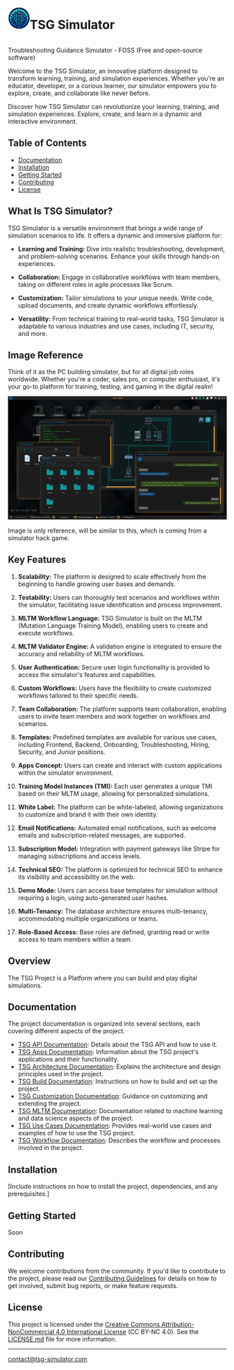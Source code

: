 <div style="text-center: center;display: flex; align-items:center;">
  <h1><img src="https://raw.githubusercontent.com/thiswallz/tsg-simulator/main/assets/logo.png" alt="TSG Simulator" style="width:50px;"/>TSG Simulator</h1>
</div>

Troubleshooting Guidance Simulator - FOSS (Free and open-source software)

Welcome to the TSG Simulator, an innovative platform designed to transform learning, training, and simulation experiences. Whether you're an educator, developer, or a curious learner, our simulator empowers you to explore, create, and collaborate like never before.

Discover how TSG Simulator can revolutionize your learning, training, and simulation experiences. Explore, create, and learn in a dynamic and interactive environment.

## Table of Contents

- [Documentation](#documentation)
- [Installation](#installation)
- [Getting Started](#getting-started)
- [Contributing](#contributing)
- [License](#license)


## What Is TSG Simulator?

TSG Simulator is a versatile environment that brings a wide range of simulation scenarios to life. It offers a dynamic and immersive platform for:

- **Learning and Training:** Dive into realistic troubleshooting, development, and problem-solving scenarios. Enhance your skills through hands-on experiences.

- **Collaboration:** Engage in collaborative workflows with team members, taking on different roles in agile processes like Scrum.

- **Customization:** Tailor simulations to your unique needs. Write code, upload documents, and create dynamic workflows effortlessly.

- **Versatility:** From technical training to real-world tasks, TSG Simulator is adaptable to various industries and use cases, including IT, security, and more.


## Image Reference

Think of it as the PC building simulator, but for all digital job roles worldwide. Whether you're a coder, sales pro, or computer enthusiast, it's your go-to platform for training, testing, and gaming in the digital realm!

<img src="https://raw.githubusercontent.com/thiswallz/tsg-simulator/main/assets/reference.png" />

Image is only reference, will be similar to this, which is coming from a simulator hack game.

## Key Features

1. **Scalability:** The platform is designed to scale effectively from the beginning to handle growing user bases and demands.

2. **Testability:** Users can thoroughly test scenarios and workflows within the simulator, facilitating issue identification and process improvement.

3. **MLTM Workflow Language:** TSG Simulator is built on the MLTM (Mutation Language Training Model), enabling users to create and execute workflows.

4. **MLTM Validator Engine:** A validation engine is integrated to ensure the accuracy and reliability of MLTM workflows.

5. **User Authentication:** Secure user login functionality is provided to access the simulator's features and capabilities.

6. **Custom Workflows:** Users have the flexibility to create customized workflows tailored to their specific needs.

7. **Team Collaboration:** The platform supports team collaboration, enabling users to invite team members and work together on workflows and scenarios.

8. **Templates:** Predefined templates are available for various use cases, including Frontend, Backend, Onboarding, Troubleshooting, Hiring, Security, and Junior positions.

9. **Apps Concept:** Users can create and interact with custom applications within the simulator environment.

10. **Training Model Instances (TMI):** Each user generates a unique TMI based on their MLTM usage, allowing for personalized simulations.

11. **White Label:** The platform can be white-labeled, allowing organizations to customize and brand it with their own identity.

12. **Email Notifications:** Automated email notifications, such as welcome emails and subscription-related messages, are supported.

13. **Subscription Model:** Integration with payment gateways like Stripe for managing subscriptions and access levels.

14. **Technical SEO:** The platform is optimized for technical SEO to enhance its visibility and accessibility on the web.

15. **Demo Mode:** Users can access base templates for simulation without requiring a login, using auto-generated user hashes.

16. **Multi-Tenancy:** The database architecture ensures multi-tenancy, accommodating multiple organizations or teams.

17. **Role-Based Access:** Base roles are defined, granting read or write access to team members within a team.


## Overview

The TSG Project is a Platform where you can build and play digital simulations.

## Documentation

The project documentation is organized into several sections, each covering different aspects of the project.

- [TSG API Documentation](docs/TSG-API.md): Details about the TSG API and how to use it.
- [TSG Apps Documentation](docs/TSG-APPS.md): Information about the TSG project's applications and their functionality.
- [TSG Architecture Documentation](docs/TSG-ARCHITECTURE.md): Explains the architecture and design principles used in the project.
- [TSG Build Documentation](docs/TSG-BUILD.md): Instructions on how to build and set up the project.
- [TSG Customization Documentation](docs/TSG-CUSTOM.md): Guidance on customizing and extending the project.
- [TSG MLTM Documentation](docs/TSG-MLTM.md): Documentation related to machine learning and data science aspects of the project.
- [TSG Use Cases Documentation](docs/TSG-USE-CASES.md): Provides real-world use cases and examples of how to use the TSG project.
- [TSG Workflow Documentation](docs/TSG-WORKFLOW.md): Describes the workflow and processes involved in the project.

## Installation

[Include instructions on how to install the project, dependencies, and any prerequisites.]

## Getting Started

Soon

## Contributing

We welcome contributions from the community. If you'd like to contribute to the project, please read our [Contributing Guidelines](CONTRIBUTING.md) for details on how to get involved, submit bug reports, or make feature requests.

## License

This project is licensed under the [Creative Commons Attribution-NonCommercial 4.0 International License](LICENSE.md) (CC BY-NC 4.0). See the [LICENSE.md](LICENSE.md) file for more information.

---

contact@tsg-simulator.com
